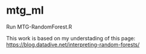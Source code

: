 # mtg_ml

Run MTG-RandomForest.R

This work is based on my understading of this page: https://blog.datadive.net/interpreting-random-forests/